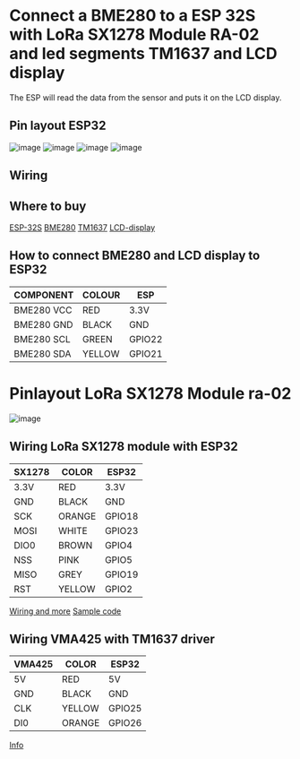 # Connect a BME280 to a ESP 32S with LoRa SX1278 Module RA-02 and led segments TM1637 and LCD display

The ESP will read the data from the sensor and puts it on the LCD display.

## Pin layout ESP32

![image](https://github.com/resimons/esp32s-nodecmu-lora-bme280/blob/main/images/esp32-esp-32s-nodemcu-pinout.jpg)
![image](https://github.com/resimons/esp32s-nodecmu-lora-bme280/blob/main/images/bme280.jpeg)
![image](https://www.tinytronics.nl/image/cache/data/product-2368/TM1637-RED4MINI-1200x1200w.jpg)
![image](https://www.tinytronics.nl/image/cache/data/product-3267/LCD1602-green-yellow-with-I2C-backpack-1500x1500w.jpg)

## Wiring

## Where to buy

[ESP-32S](https://elektronicavoorjou.nl/product/esp32-development-board-wifi-bluetooth)
[BME280](https://www.tinytronics.nl/nl/sensoren/lucht/druk/bme280-digitale-barometer-druk-en-vochtigheid-sensor-module)
[TM1637](https://www.tinytronics.nl/nl/displays/segmenten/segmenten-display-module-4-karakters-klok-rood-tm1637-mini)
[LCD-display](https://www.tinytronics.nl/nl/displays/lcd/lcd-display-16*2-karakters-met-zwarte-tekst-en-groen-gele-backlight-met-i2c-backpack)

## How to connect BME280 and LCD display to ESP32
COMPONENT | COLOUR | ESP
------------ | ---------- | -------------
BME280 VCC | RED | 3.3V
BME280 GND | BLACK | GND
BME280 SCL | GREEN | GPIO22
BME280 SDA | YELLOW | GPIO21

# Pinlayout LoRa SX1278 Module ra-02

![image](https://images.tcdn.com.br/img/img_prod/557243/sx1278_lora_433mhz_ra_02_breakout_board_10km_959_1_20191128221303.png)

## Wiring LoRa SX1278 module with ESP32
SX1278 | COLOR | ESP32
-------- |-| ----------
3.3V | RED | 3.3V
GND | BLACK | GND
SCK | ORANGE | GPIO18
MOSI | WHITE | GPIO23
DIO0 | BROWN | GPIO4
NSS | PINK | GPIO5
MISO | GREY | GPIO19
RST | YELLOW | GPIO2

[Wiring and more](https://www.circuitstate.com/tutorials/interfacing-ra-01-ra-02-sx1278-lora-modules-with-esp32-using-arduino/)
[Sample code](https://how2electronics.com/esp32-lora-sx1278-76-transmitter-receiver/)

## Wiring VMA425 with TM1637 driver
VMA425 | COLOR | ESP32
-------- |-| ----------
5V | RED | 5V
GND | BLACK | GND
CLK | YELLOW | GPIO25
DI0 | ORANGE | GPIO26

[Info](https://cdn.velleman.eu/downloads/29/vma425_a4v01.pdf)